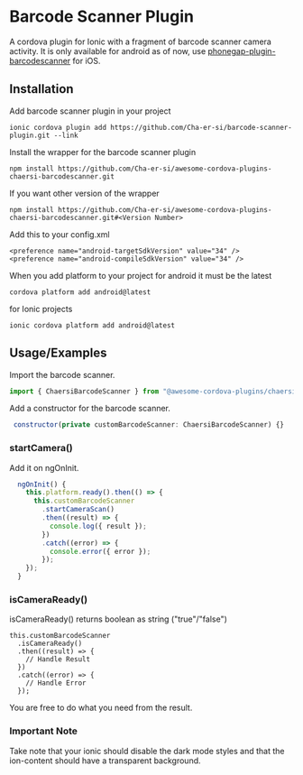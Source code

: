 # Barcode Scanner Plugin

A cordova plugin for Ionic with a fragment of barcode scanner camera activity. It is only available for android as of now, use [phonegap-plugin-barcodescanner](https://github.com/phonegap/phonegap-plugin-barcodescanner) for iOS.

## Installation

Add barcode scanner plugin in your project

```
ionic cordova plugin add https://github.com/Cha-er-si/barcode-scanner-plugin.git --link
```

Install the wrapper for the barcode scanner plugin

```
npm install https://github.com/Cha-er-si/awesome-cordova-plugins-chaersi-barcodescanner.git
```

If you want other version of the wrapper

```
npm install https://github.com/Cha-er-si/awesome-cordova-plugins-chaersi-barcodescanner.git#<Version Number>
```

Add this to your config.xml

```
<preference name="android-targetSdkVersion" value="34" />
<preference name="android-compileSdkVersion" value="34" />
```

When you add platform to your project for android it must be the latest

```
cordova platform add android@latest
```
for Ionic projects
```
ionic cordova platform add android@latest
```

## Usage/Examples

Import the barcode scanner.

```javascript
import { ChaersiBarcodeScanner } from "@awesome-cordova-plugins/chaersi-barcode-scanner/ngx";
```

Add a constructor for the barcode scanner.

```javascript
 constructor(private customBarcodeScanner: ChaersiBarcodeScanner) {}
```

### startCamera()

Add it on ngOnInit.

```javascript
  ngOnInit() {
    this.platform.ready().then(() => {
      this.customBarcodeScanner
        .startCameraScan()
        .then((result) => {
          console.log({ result });
        })
        .catch((error) => {
          console.error({ error });
        });
    });
  }
```

### isCameraReady()

isCameraReady() returns boolean as string ("true"/"false")

```
this.customBarcodeScanner
  .isCameraReady()
  .then((result) => {
    // Handle Result
  })
  .catch((error) => {
    // Handle Error
  });
```

You are free to do what you need from the result.

### Important Note

Take note that your ionic should disable the dark mode styles and that the ion-content should have a transparent background.
